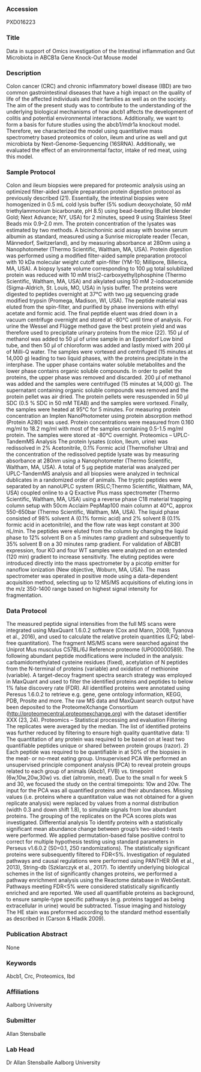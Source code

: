 ### Accession
PXD016223

### Title
Data in support of Omics investigation of the Intestinal inflammation and Gut Microbiota in ABCB1a Gene  Knock-Out Mouse model

### Description
Colon cancer (CRC) and chronic inflammatory bowel disease (IBD) are two common gastrointestinal diseases that have a high impact on the quality of life of the affected individuals and their families as well as on the society. The aim of the present study was to contribute to the understanding of the underlying biological mechanisms of how abcb1 affects the development of colitis and potential environmental interactions. Additionally, we want to form a basis for future studies using the abcb1/mdr1a knockout model. Therefore, we characterized the model using quantitative mass spectrometry based proteomics of colon, ileum and urine as well and gut microbiota by Next-Genome-Sequencing (16SRNA). Additionally, we evaluated the effect of an environmental factor, intake of red meat, using this model.

### Sample Protocol
Colon and ileum biopsies were prepared for proteomic analysis using an optimized filter-aided sample preparation protein digestion protocol as previously described (21). Essentially, the intestinal biopsies were homogenized in 0.5 mL cold lysis buffer (5% sodium deoxycholate, 50 mM triethylammonium bicarbonate, pH 8.5) using bead-beating (Bullet blender Gold; Next Advance; NY, USA) for 2 minutes, speed 9 using Stainless Steel Beads mix 0.9–2.0 mm. The protein concentration of the lysates was estimated by two methods. A bicinchoninic acid assay with bovine serum albumin as standard, measured using a Sunrise microplate reader (Tecan, Männedorf, Switzerland), and by measuring absorbance at 280nm using a Nanophotometer (Thermo Scientific, Waltham, MA, USA). Protein digestion was performed using a modified filter-aided sample preparation protocol with 10 kDa molecular weight cutoff spin-filter (YM-10; Millipore, Billerica, MA, USA). A biopsy lysate volume corresponding to 100 µg total solubilized protein was reduced with 10 mM tris(2-carboxyethyl)phosphine (Thermo Scientific, Waltham, MA, USA) and alkylated using 50 mM 2-iodoacetamide (Sigma-Aldrich, St. Louis, MO, USA) in lysis buffer. The proteins were digested to peptides overnight at 37°C with two µg sequencing grade modified trypsin (Promega, Madison, WI, USA). The peptide material was eluted from the spin-filter, and purified by phase inversions with ethyl acetate and formic acid. The final peptide eluent was dried down in a vacuum centrifuge overnight and stored at -80°C until time of analysis.  For urine the Wessel and Flügge method gave the best protein yield and was therefore used to precipitate urinary proteins from the mice (22). 150 μl of methanol was added to 50 μl of urine sample in an Eppendorf Low bind tube, and then 50 μl of chloroform was added and lastly mixed with 200 μl of Milli-Q water. The samples were vortexed and centrifuged (15 minutes at 14,000 g) leading to two liquid phases, with the proteins precipitate in the interphase. The upper phase contains water soluble metabolites and the lower phase contains organic soluble compounds. In order to pellet the proteins, the upper phase was removed and discarded. 200 μl of methanol was added and the samples were centrifuged (15 minutes at 14,000 g). The supernatant containing organic soluble compounds was removed and the protein pellet was air dried. The protein pellets were resuspended in 50 μl SDC (0.5 % SDC in 50 mM TEAB) and the samples were vortexed. Finally, the samples were heated at 95°C for 5 minutes. For measuring protein concentration an Implen NanoPhotometer using protein absorption method (Protein A280) was used. Protein concentrations were measured from 0.160 mg/ml to 18.2 mg/ml with most of the samples containing 0.5-1.5 mg/ml protein. The samples were stored at -80°C overnight. Proteomics – UPLC-TandemMS Analysis The protein lysates (colon, Ileum, urine) was redissolved in 2% Acetonitrile, 0.1% Formic acid (Thermofisher Ultra) and the concentration of the redissolved peptide lysate was by measuring absorbance at 280nm using a Nanophotometer (Thermo Scientific, Waltham, MA, USA). A total of 5 µg peptide material was analyzed per UPLC-TandemMS analysis and all biopsies were analyzed in technical dublicates in a randomized order of animals. The tryptic peptides were separated by an nanoUPLC system (RSLC;Thermo Scientific, Waltham, MA, USA) coupled online to a Q Exactive Plus mass spectrometer (Thermo Scientific, Waltham, MA, USA) using a reverse phase C18 material trapping column setup with 50cm Acclaim PepMap100 main column at 40°C, approx 550-650bar (Thermo Scientific, Waltham, MA, USA). The liquid phase consisted of 98% solvent A (0.1% formic acid) and 2% solvent B (0.1% formic acid in acetonitrile), and the flow rate was kept constant at 300 nL/min. The peptides were eluted from the column by changing the liquid phase to 12% solvent B on a 5 minutes ramp gradient and subsequently to 35% solvent B on a 30 minutes ramp gradient. For validation of ABCB1 expression, four KO and four WT samples were analyzed on an extended (120 min) gradient to increase sensitivity. The eluting peptides were introduced directly into the mass spectrometer by a picotip emitter for nanoflow ionization (New objective, Woburn, MA, USA). The mass spectrometer was operated in positive mode using a data-dependent acquisition method, selecting up to 12 MS/MS acquisitions of eluting ions in the m/z 350-1400 range based on highest signal intensity for fragmentation.

### Data Protocol
The measured peptide signal intensities from the full MS scans were integrated using MaxQuant 1.6.0.2 software (Cox and Mann, 2008; Tyanova et al., 2016), and used to calculate the relative protein quantities (LFQ; label-free quantitation). The fragment MS/MS scans were searched against the Uniprot Mus musculus C57BL/6J Reference proteome (UP000000589). The following abundant peptide modifications were included in the analysis: carbamidomethylated cysteine residues (fixed), acetylation of N peptides from the N-terminal of proteins (variable) and oxidation of methionine (variable).  A target-decoy fragment spectra search strategy was employed in MaxQuant and used to filter the identified proteins and peptides to below 1% false discovery rate (FDR). All identified proteins were annotated using Peresus 1.6.0.2 to retrieve e.g. gene, gene ontology information, KEGG, PDB, Prosite and more. The raw MS data and MaxQuant search output have been deposited to the ProteomeXchange Consortium (http://proteomecentral.proteomexchange.org) with the dataset identifier XXX (23, 24).  Proteomics – Statistical processing and evaluation Filtering The replicates were averaged by the median. The list of identified proteins was further reduced by filtering to ensure high quality quantitative data: 1) The quantitation of any protein was required to be based on at least two quantifiable peptides unique or shared between protein groups (razor). 2) Each peptide was required to be quantifiable in at 50% of the biopsies in the meat- or no-meat eating group. Unsupervised PCA We performed an unsupervised principle component analysis (PCA) to reveal protein groups related to each group of animals (Abcb1, FVB) vs. timepoint (6w,10w,20w,30w) vs. diet (altromin, meat). Due to the small n for week 5 and 30, we focused the study on the central timepoints: 10w and 20w. The input for the PCA was all quantified proteins and their abundances. Missing values (i.e. proteins where a quantitation value was not obtained for a given replicate analysis) were replaced by values from a normal distribution (width 0.3 and down shift 1.8), to simulate signals from low abundant proteins. The grouping of the replicates on the PCA scores plots was investigated. Differential analysis To identify proteins with a statistically significant mean abundance change between group’s two-sided t-tests were performed. We applied permutation-based false positive control to correct for multiple hypothesis testing using standard parameters in Perseus v1.6.0.2 (S0=0.1, 250 randomizations). The statistically significant proteins were subsequently filtered to FDR<5%. Investigation of regulated pathways and causal regulations were performed using PANTHER (Mi et al., 2013), String-db (Szklarczyk et al., 2017). To identify underlying biological schemes in the list of significantly changes proteins, we performed a pathway enrichment analysis using the Reactome database in WebGestalt. Pathways meeting FDR<5% were considered statistically significantly enriched and are reported. We used all quantifiable proteins as background, to ensure sample-type specific pathways (e.g. proteins tagged as being extracellular in urine) would be subtracted. Tissue imaging and histology The HE stain was preformed according to the standard method essentially as described in (Carson & Hladik 2009).

### Publication Abstract
None

### Keywords
Abcb1, Crc, Proteomics, Ibd

### Affiliations
Aalborg University

### Submitter
Allan Stensballe

### Lab Head
Dr Allan Stensballe
Aalborg University


